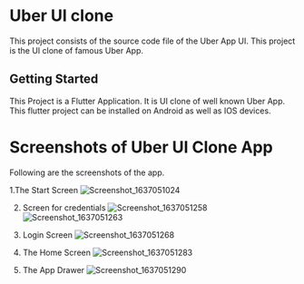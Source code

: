 # Uber UI clone
This project consists of the source code file of the Uber App UI.
This project is the UI clone of famous Uber App. 

## Getting Started

This Project is a Flutter Application. It is UI clone of well known Uber App.
This flutter project can be installed on Android as well as IOS devices.


# Screenshots of Uber UI Clone App
Following are the screenshots of the app.

1.The Start Screen
![Screenshot_1637051024](https://user-images.githubusercontent.com/43025108/141954673-5b052613-a7e4-4769-805d-cfc8eb6a60a3.png)


2. Screen for credentials
![Screenshot_1637051258](https://user-images.githubusercontent.com/43025108/141954794-ceb6a757-1cfe-41b7-b7a4-e192f3e2801c.png)
![Screenshot_1637051263](https://user-images.githubusercontent.com/43025108/141954801-e5ee54ca-f6b9-4d5e-b17e-b2285802ae27.png)


3. Login Screen
![Screenshot_1637051268](https://user-images.githubusercontent.com/43025108/141954949-69b6a978-b126-4bcf-9afc-06f0ab8197ad.png)


4. The Home Screen
![Screenshot_1637051283](https://user-images.githubusercontent.com/43025108/141955007-de9d5621-1bed-4179-86cb-154cd5c09b0c.png)


5. The App Drawer
![Screenshot_1637051290](https://user-images.githubusercontent.com/43025108/141955065-84a14bb9-8815-475f-80cb-b43b26565a99.png)


